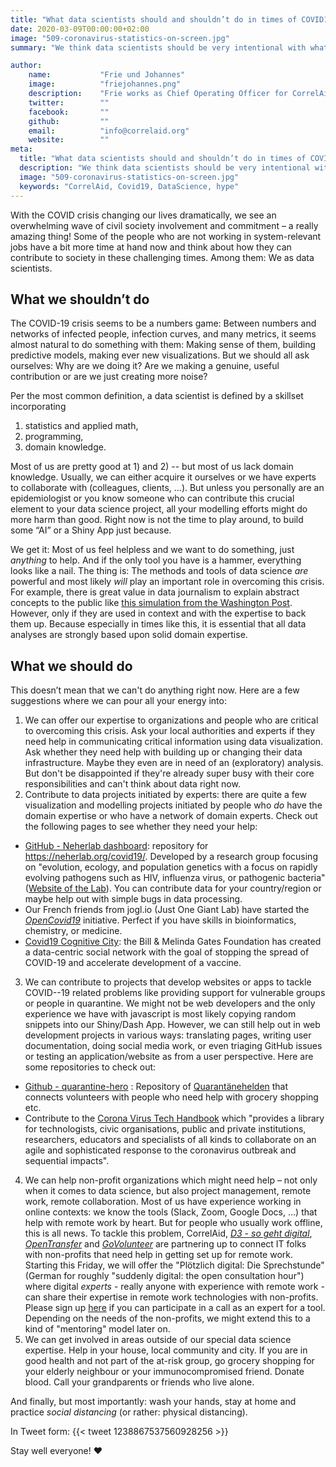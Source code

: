 ```yaml
---
title: "What data scientists should and shouldn’t do in times of COVID19"
date: 2020-03-09T00:00:00+02:00
image: "509-coronavirus-statistics-on-screen.jpg"
summary: "We think data scientists should be very intentional with what they do and don't do right now. Here's why."

author: 
    name:           "Frie und Johannes"
    image:          "friejohannes.png"
    description:    "Frie works as Chief Operating Officer for CorrelAid; she tweets at [@ameisen_strasse](https://twitter.com/ameisen_strasse). Johannes is the founder and head of the board of CorrelAid and co-founder of [cause&effect](https://www.cause-effect.io/); he tweets at [@jj_mllr](https://twitter.com/jj_mllr)."
    twitter:        ""
    facebook:       ""
    github:         ""
    email:          "info@correlaid.org"
    website:        ""
meta:
  title: "What data scientists should and shouldn’t do in times of COVID19"
  description: "We think data scientists should be very intentional with what they do and don't do right now. Here's why."
  image: "509-coronavirus-statistics-on-screen.jpg"
  keywords: "CorrelAid, Covid19, DataScience, hype"
---
```


With the COVID crisis changing our lives dramatically, we see an overwhelming wave of civil society involvement and commitment – a really amazing thing! Some of the people who are not working in system-relevant jobs have a bit more time at hand now and think about how they can contribute to society in these challenging times. Among them: We as data scientists. 

## What we shouldn’t do

The COVID-19 crisis seems to be a numbers game: Between numbers and networks of infected people, infection curves, and many metrics, it seems almost natural to do something with them: Making sense of them, building predictive models, making ever new visualizations. But we should all ask ourselves: Why are we doing it? Are we making a genuine, useful contribution or are we just creating more noise?

Per the most common definition, a data scientist is defined by a skillset incorporating 

1) statistics and applied math, 
2) programming, 
3) domain knowledge. 

Most of us are pretty good at 1) and 2) -- but most of us lack domain knowledge. Usually, we can either acquire it ourselves or we have experts to collaborate with (colleagues, clients, ...). But unless you personally are an epidemiologist or you know someone who can contribute this crucial element to your data science project, all your modelling efforts might do more harm than good. Right now is not the time to play around, to build some “AI” or a Shiny App just because. 

We get it: Most of us feel helpless and we want to do something, just *anything* to help. And if the only tool you have is a hammer, everything looks like a nail. The thing is: The methods and tools of data science *are* powerful and most likely *will* play an important role in overcoming this crisis. For example, there is great value in data journalism to explain abstract concepts to the public like [this simulation from the Washington Post](https://www.washingtonpost.com/graphics/2020/world/corona-simulator/). However, only if they are used in context and with the expertise to back them up. Because especially in times like this, it is essential that all data analyses are strongly based upon solid domain expertise.


## What we should do

This doesn’t mean that we can't do anything right now. Here are a few suggestions where we can pour all your energy into:

1)	We can offer our expertise to organizations and people who are critical to overcoming this crisis. Ask your local authorities and experts if they need help in communicating critical information using data visualization. Ask whether they need help with building up or changing their data infrastructure. Maybe they even are in need of an (exploratory) analysis. But don't be disappointed if they're already super busy with their core responsibilities and can't think about data right now. 
2)	Contribute to data projects initiated by experts: there are quite a few visualization and modelling projects initiated by people who *do* have the domain expertise or who have a network of domain experts. Check out the following pages to see whether they need your help:
- [GitHub - Neherlab dashboard](https://github.com/neherlab/covid19_scenarios_data): repository for https://neherlab.org/covid19/. Developed by a research group focusing on "evolution, ecology, and population genetics with a focus on rapidly evolving pathogens such as HIV, influenza virus, or pathogenic bacteria" ([Website of the Lab](https://neherlab.org/)). You can contribute data for your country/region or maybe help out with simple bugs in data processing.
- Our French friends from jogl.io (Just One Giant Lab) have started the [*OpenCovid19*](https://app.jogl.io/program/opencovid19) initiative. Perfect if you have skills in bioinformatics, chemistry, or medicine. 
- [Covid19 Cognitive City](https://covid-19.cognitive.city/cognitive): the Bill & Melinda Gates Foundation has created a data-centric social network with the goal of stopping the spread of COVID-19 and accelerate development of a vaccine.
3)	We can contribute to projects that develop websites or apps to tackle COVID--19 related problems like providing support for vulnerable groups or people in quarantine. We might not be web developers and the only experience we have with javascript is most likely copying random snippets into our Shiny/Dash App. However, we can still help out in web development projects in various ways: translating pages, writing user documentation, doing social media work, or even triaging GitHub issues or testing an application/website as from a user perspective. Here are some repositories to check out:
- [Github - quarantine-hero](https://github.com/kenodressel/quarantine-hero) : Repository of [Quarantänehelden](https://www.quarantaenehelden.org/#/) that connects volunteers with people who need help with grocery shopping etc. 
- Contribute to the [Corona Virus Tech Handbook](https://coronavirustechhandbook.com/home) which "provides a library for technologists, civic organisations, public and private institutions, researchers, educators and specialists of all kinds to collaborate on an agile and sophisticated response to the coronavirus outbreak and sequential impacts".
4) We can help non-profit organizations which might need help – not only when it comes to data science, but also project management, remote work, remote collaboration. Most of us have experience working in online contexts: we know the tools (Slack, Zoom, Google Docs, ...) that help with remote work by heart. But for people who usually work offline, this is all news. To tackle this problem, CorrelAid, *[D3 - so geht digital](https://so-geht-digital.de/)*, *[OpenTransfer](https://opentransfer.de/)* and *[GoVolunteer](https://govolunteer.com/de)*  are partnering up to connect IT folks with non-profits that need help in getting set up for remote work. Starting this Friday, we will offer the "Plötzlich digital: Die Sprechstunde" (German for roughly "suddenly digital: the open consultation hour") where digital *experts* - really anyone with experience with remote work - can share their expertise in remote work technologies with non-profits. Please sign up [here](https://forms.gle/GXuQzgjQ9QWLtgbV6) if you can participate in a call as an expert for a tool. Depending on the needs of the non-profits, we might extend this to a kind of "mentoring" model later on. 
5)	We can get involved in areas outside of our special data science expertise. Help in your house, local community and city. If you are in good health and not part of the at-risk group, go grocery shopping for your elderly neighbour or your immunocompromised friend. Donate blood. Call your grandparents or friends who live alone.

And finally, but most importantly: wash your hands, stay at home and practice *social distancing* (or rather: physical distancing). 

In Tweet form: 
{{< tweet 1238867537560928256 >}}

Stay well everyone! ❤️

